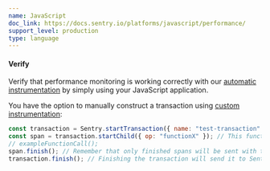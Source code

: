 ```yaml
---
name: JavaScript
doc_link: https://docs.sentry.io/platforms/javascript/performance/
support_level: production
type: language
---
```


#### Verify

Verify that performance monitoring is working correctly with our [automatic instrumentation](/platforms/javascript/performance/instrumentation/automatic-instrumentation/) by simply using your JavaScript application.

You have the option to manually construct a transaction using [custom instrumentation](/platforms/javascript/performance/instrumentation/custom-instrumentation/):

```javascript
const transaction = Sentry.startTransaction({ name: "test-transaction" });
const span = transaction.startChild({ op: "functionX" }); // This function returns a Span
// exampleFunctionCall();
span.finish(); // Remember that only finished spans will be sent with the transaction
transaction.finish(); // Finishing the transaction will send it to Sentry
```
